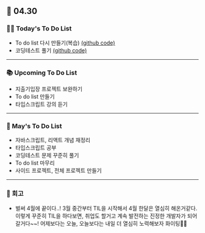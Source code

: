 ## 📆 04.30

### 💁‍♀️ Today's To Do List

- To do list 다시 만들기(복습) [(github code)](https://github.com/yennnny/toDoList)
- 코딩테스트 풀기 [(github code)](https://github.com/yennnny/coding-test/tree/main/%ED%94%84%EB%A1%9C%EA%B7%B8%EB%9E%98%B%A8%B8%EC%8A%A4)

---

### 📚 Upcoming To Do List

- 지출기입장 프로젝트 보완하기
- To do list 만들기
- 타입스크립트 강의 듣기

---

### 📌 May's To Do List

- 자바스크립트, 리액트 개념 재정리
- 타입스크립트 공부
- 코딩테스트 문제 꾸준히 풀기
- To do list 마무리
- 사이드 프로젝트, 전체 프로젝트 만들기

---

### 👀 회고

- 벌써 4월에 끝이다..! 3월 중간부터 TIL을 시작해서 4월 한달은 열심히 해온거같다.
  이렇게 꾸준히 TIL을 하다보면, 취업도 할거고 계속 발전하는 진정한 개발자가 되어 갈거다~~! 어제보다는 오늘, 오늘보다는 내일 더 열심히 노력해보자 화이팅👊😼
